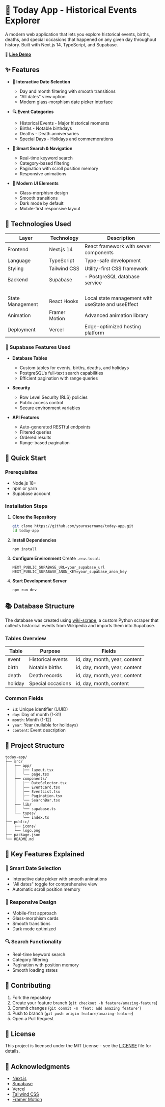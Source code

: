 # 📅 Today App - Historical Events Explorer

A modern web application that lets you explore historical events, births, deaths, and special occasions that happened on any given day throughout history. Built with Next.js 14, TypeScript, and Supabase.

🔗 **[Live Demo](https://today-seven-tau.vercel.app/)**

## ✨ Features

- **📅 Interactive Date Selection**
  - Day and month filtering with smooth transitions
  - "All dates" view option
  - Modern glass-morphism date picker interface

- **🔍 Event Categories**
  - Historical Events - Major historical moments
  - Births - Notable birthdays
  - Deaths - Death anniversaries
  - Special Days - Holidays and commemorations

- **🎯 Smart Search & Navigation**
  - Real-time keyword search
  - Category-based filtering
  - Pagination with scroll position memory
  - Responsive animations

- **💫 Modern UI Elements**
  - Glass-morphism design
  - Smooth transitions
  - Dark mode by default
  - Mobile-first responsive layout

## 🔧 Technologies Used

| Layer | Technology | Description |
|-------|------------|-------------|
| Frontend | Next.js 14 | React framework with server components |
| Language | TypeScript | Type-safe development |
| Styling | Tailwind CSS | Utility-first CSS framework |
| Backend | Supabase | - PostgreSQL database service
||||- Real-time data capabilities
||||- Row Level Security (RLS)
||||- Built-in authentication
||||- Auto-generated APIs |
| State Management | React Hooks | Local state management with useState and useEffect |
| Animation | Framer Motion | Advanced animation library |
| Deployment | Vercel | Edge-optimized hosting platform |

### 🔐 Supabase Features Used

- **Database Tables**
  - Custom tables for events, births, deaths, and holidays
  - PostgreSQL's full-text search capabilities
  - Efficient pagination with range queries

- **Security**
  - Row Level Security (RLS) policies
  - Public access control
  - Secure environment variables

- **API Features**
  - Auto-generated RESTful endpoints
  - Filtered queries
  - Ordered results
  - Range-based pagination

## 🚀 Quick Start

### Prerequisites
- Node.js 18+
- npm or yarn
- Supabase account

### Installation Steps

1. **Clone the Repository**
   ```bash
   git clone https://github.com/yourusername/today-app.git
   cd today-app
   ```

2. **Install Dependencies**
   ```bash
   npm install
   ```

3. **Configure Environment**
   Create `.env.local`:
   ```env
   NEXT_PUBLIC_SUPABASE_URL=your_supabase_url
   NEXT_PUBLIC_SUPABASE_ANON_KEY=your_supabase_anon_key
   ```

4. **Start Development Server**
   ```bash
   npm run dev
   ```

## 📚 Database Structure

The database was created using [wiki-scrape](https://github.com/hakancankul/wiki-scrape), a custom Python scraper that collects historical events from Wikipedia and imports them into Supabase.

### Tables Overview

| Table | Purpose | Fields |
|-------|---------|---------|
| event | Historical events | id, day, month, year, content |
| birth | Notable births | id, day, month, year, content |
| death | Death records | id, day, month, year, content |
| holiday | Special occasions | id, day, month, content |

### Common Fields
- `id`: Unique identifier (UUID)
- `day`: Day of month (1-31)
- `month`: Month (1-12)
- `year`: Year (nullable for holidays)
- `content`: Event description

## 📂 Project Structure

```
today-app/
├── src/
│   ├── app/
│   │   ├── layout.tsx
│   │   └── page.tsx
│   ├── components/
│   │   ├── DateSelector.tsx
│   │   ├── EventCard.tsx
│   │   ├── EventList.tsx
│   │   ├── Pagination.tsx
│   │   └── SearchBar.tsx
│   ├── lib/
│   │   └── supabase.ts
│   └── types/
│       └── index.ts
├── public/
│   ├── icons/
│   └── logo.png
├── package.json
└── README.md
```

## 🌟 Key Features Explained

### 🎯 Smart Date Selection
- Interactive date picker with smooth animations
- "All dates" toggle for comprehensive view
- Automatic scroll position memory

### 📱 Responsive Design
- Mobile-first approach
- Glass-morphism cards
- Smooth transitions
- Dark mode optimized

### 🔍 Search Functionality
- Real-time keyword search
- Category filtering
- Pagination with position memory
- Smooth loading states

## 🤝 Contributing

1. Fork the repository
2. Create your feature branch (`git checkout -b feature/amazing-feature`)
3. Commit changes (`git commit -m 'feat: add amazing feature'`)
4. Push to branch (`git push origin feature/amazing-feature`)
5. Open a Pull Request

## 📝 License

This project is licensed under the MIT License - see the [LICENSE](LICENSE) file for details.

## 🙏 Acknowledgments

- [Next.js](https://nextjs.org/)
- [Supabase](https://supabase.com/)
- [Vercel](https://vercel.com/)
- [Tailwind CSS](https://tailwindcss.com/)
- [Framer Motion](https://www.framer.com/motion/)
